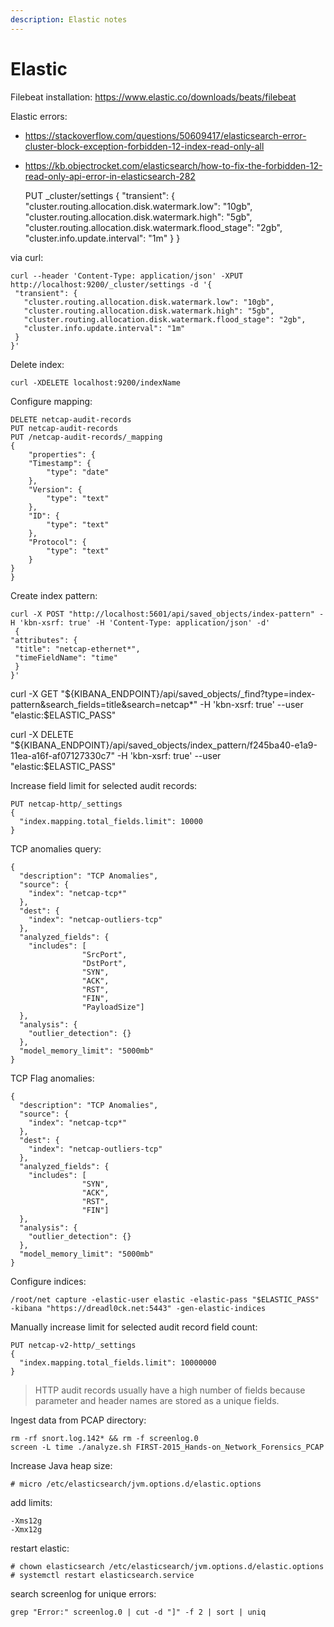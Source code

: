 ```yaml
---
description: Elastic notes
---
```


# Elastic

Filebeat installation: https://www.elastic.co/downloads/beats/filebeat

Elastic errors: 

- https://stackoverflow.com/questions/50609417/elasticsearch-error-cluster-block-exception-forbidden-12-index-read-only-all
- https://kb.objectrocket.com/elasticsearch/how-to-fix-the-forbidden-12-read-only-api-error-in-elasticsearch-282

    PUT _cluster/settings
    {
      "transient": {
        "cluster.routing.allocation.disk.watermark.low": "10gb",
        "cluster.routing.allocation.disk.watermark.high": "5gb",
        "cluster.routing.allocation.disk.watermark.flood_stage": "2gb",
        "cluster.info.update.interval": "1m"
      }
    }

via curl:

    curl --header 'Content-Type: application/json' -XPUT http://localhost:9200/_cluster/settings -d '{
     "transient": {
       "cluster.routing.allocation.disk.watermark.low": "10gb",
       "cluster.routing.allocation.disk.watermark.high": "5gb",
       "cluster.routing.allocation.disk.watermark.flood_stage": "2gb",
       "cluster.info.update.interval": "1m"
     }
    }' 

Delete index:
    
    curl -XDELETE localhost:9200/indexName
    
Configure mapping:

    DELETE netcap-audit-records
    PUT netcap-audit-records
    PUT /netcap-audit-records/_mapping
    {
        "properties": {
        "Timestamp": {
            "type": "date"
        },
        "Version": {
            "type": "text"
        },
        "ID": {
            "type": "text"
        },
        "Protocol": {
            "type": "text"
        }
    }
    }

Create index pattern:
    
    curl -X POST "http://localhost:5601/api/saved_objects/index-pattern" -H 'kbn-xsrf: true' -H 'Content-Type: application/json' -d'
     {
    "attributes": {
     "title": "netcap-ethernet*",
     "timeFieldName": "time"
     }
    }'
    
curl -X GET "${KIBANA_ENDPOINT}/api/saved_objects/_find?type=index-pattern&search_fields=title&search=netcap*" -H 'kbn-xsrf: true' --user "elastic:$ELASTIC_PASS"

curl -X DELETE "${KIBANA_ENDPOINT}/api/saved_objects/index_pattern/f245ba40-e1a9-11ea-a16f-af07127330c7" -H 'kbn-xsrf: true' --user "elastic:$ELASTIC_PASS"

Increase field limit for selected audit records:
    
    PUT netcap-http/_settings
    {
      "index.mapping.total_fields.limit": 10000
    }
 
TCP anomalies query:
   
    {
      "description": "TCP Anomalies",
      "source": {
        "index": "netcap-tcp*"
      },
      "dest": {
        "index": "netcap-outliers-tcp"
      },
      "analyzed_fields": {
        "includes": [
                    "SrcPort",	
                    "DstPort",
                    "SYN",
                    "ACK",
                    "RST",
                    "FIN",
                    "PayloadSize"]
      },
      "analysis": {
        "outlier_detection": {}
      },
      "model_memory_limit": "5000mb"
    }

TCP Flag anomalies:
    
    {
      "description": "TCP Anomalies",
      "source": {
        "index": "netcap-tcp*"
      },
      "dest": {
        "index": "netcap-outliers-tcp"
      },
      "analyzed_fields": {
        "includes": [
                    "SYN",
                    "ACK",
                    "RST",
                    "FIN"]
      },
      "analysis": {
        "outlier_detection": {}
      },
      "model_memory_limit": "5000mb"
    }

Configure indices:
    
    /root/net capture -elastic-user elastic -elastic-pass "$ELASTIC_PASS" -kibana "https://dreadl0ck.net:5443" -gen-elastic-indices
    
Manually increase limit for selected audit record field count:

    PUT netcap-v2-http/_settings
    {
      "index.mapping.total_fields.limit": 10000000
    }
    
> HTTP audit records usually have a high number of fields because parameter and header names are stored as a unique fields.

Ingest data from PCAP directory:
    
    rm -rf snort.log.142* && rm -f screenlog.0
    screen -L time ./analyze.sh FIRST-2015_Hands-on_Network_Forensics_PCAP

Increase Java heap size:
    
    # micro /etc/elasticsearch/jvm.options.d/elastic.options

add limits:

    -Xms12g
    -Xmx12g

restart elastic:

    # chown elasticsearch /etc/elasticsearch/jvm.options.d/elastic.options
    # systemctl restart elasticsearch.service
    
search screenlog for unique errors:
    
    grep "Error:" screenlog.0 | cut -d "]" -f 2 | sort | uniq